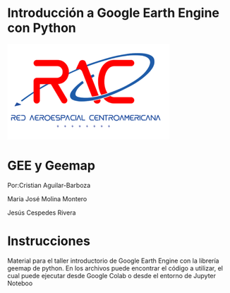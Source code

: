 # Introducción a Google Earth Engine con Python
<img src="RAC.png" />

<h1>GEE y Geemap</h1> 
<p>Por:Cristian Aguilar-Barboza</p> 
<p>Maria José Molina Montero<p>
<p> Jesús Cespedes Rivera<p> 
  
  <h1>Instrucciones</h1> 

<p> Material para el taller introductorio de Google Earth Engine con la librería geemap de python. En los archivos puede encontrar el código a utilizar, el cual puede ejecutar desde Google Colab o desde el entorno de Jupyter Noteboo</p>




